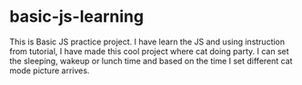 # basic-js-learning
This is Basic JS practice project. I have learn the JS and using instruction from tutorial, I have made this cool project where cat doing party. I can set the sleeping, wakeup or lunch time and based on the time I set different cat mode picture arrives.
